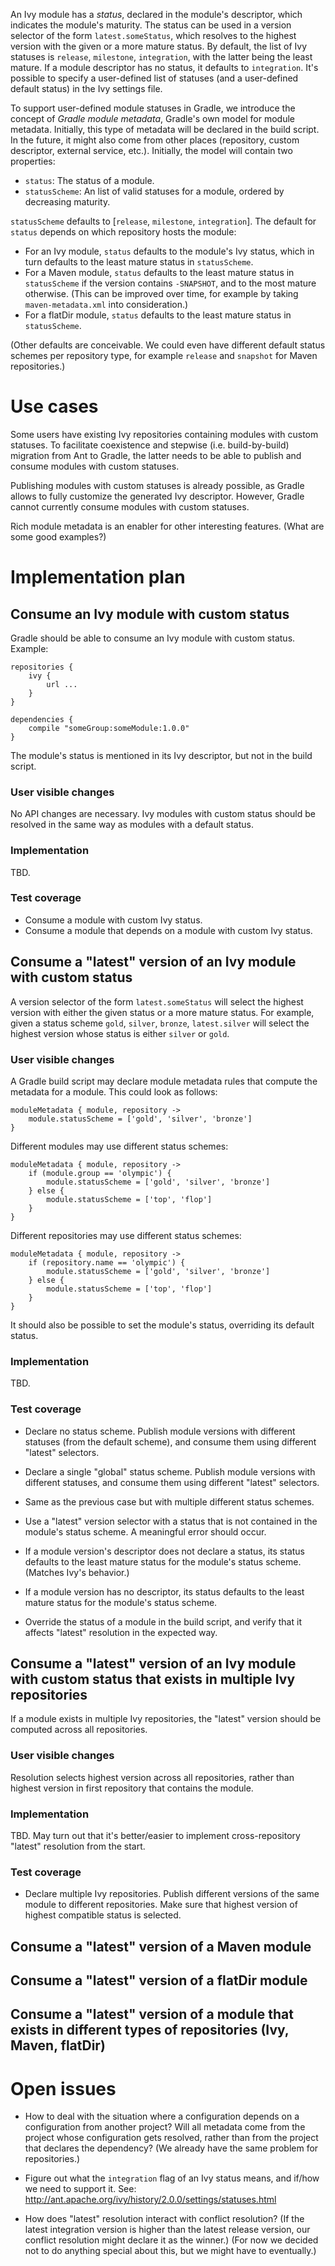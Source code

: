 An Ivy module has a *status*, declared in the module's descriptor, which indicates the module's maturity. The status can be used
in a version selector of the form `latest.someStatus`, which resolves to the highest version with the given or a more mature status.
By default, the list of Ivy statuses is `release`, `milestone`, `integration`, with the latter being the least mature. If a module descriptor
has no status, it defaults to `integration`. It's possible to specify a user-defined list of statuses (and a user-defined default status)
in the Ivy settings file.

To support user-defined module statuses in Gradle, we introduce the concept of *Gradle module metadata*, Gradle's own model
for module metadata. Initially, this type of metadata will be declared in the build script. In the future, it might also come from other places
(repository, custom descriptor, external service, etc.). Initially, the model will contain two properties:

* `status`: The status of a module.
* `statusScheme`: An list of valid statuses for a module, ordered by decreasing maturity.

`statusScheme` defaults to [`release`, `milestone`, `integration`]. The default for `status` depends on which repository hosts the module:

* For an Ivy module, `status` defaults to the module's Ivy status, which in turn defaults to the least mature status in `statusScheme`.
* For a Maven module, `status` defaults to the least mature status in `statusScheme` if the version contains `-SNAPSHOT`, and to the most mature otherwise.
  (This can be improved over time, for example by taking `maven-metadata.xml` into consideration.)
* For a flatDir module, `status` defaults to the least mature status in `statusScheme`.

(Other defaults are conceivable. We could even have different default status schemes per repository type, for example `release` and `snapshot` for Maven repositories.)

# Use cases

Some users have existing Ivy repositories containing modules with custom statuses. To facilitate coexistence and stepwise
(i.e. build-by-build) migration from Ant to Gradle, the latter needs to be able to publish and consume modules with custom statuses.

Publishing modules with custom statuses is already possible, as Gradle allows to fully customize the generated Ivy descriptor.
However, Gradle cannot currently consume modules with custom statuses.

Rich module metadata is an enabler for other interesting features. (What are some good examples?)

# Implementation plan

## Consume an Ivy module with custom status

Gradle should be able to consume an Ivy module with custom status. Example:

    repositories {
        ivy {
            url ...
        }
    }

    dependencies {
        compile "someGroup:someModule:1.0.0"
    }

The module's status is mentioned in its Ivy descriptor, but not in the build script.

### User visible changes

No API changes are necessary. Ivy modules with custom status should be resolved in the same way as modules with a default status.

### Implementation

TBD.

### Test coverage

* Consume a module with custom Ivy status.
* Consume a module that depends on a module with custom Ivy status.

## Consume a "latest" version of an Ivy module with custom status

A version selector of the form `latest.someStatus` will select the highest version with either the given status or a
more mature status. For example, given a status scheme `gold`, `silver`, `bronze`, `latest.silver` will select the
highest version whose status is either `silver` or `gold`.

### User visible changes

A Gradle build script may declare module metadata rules that compute the metadata for a module. This could look as follows:

    moduleMetadata { module, repository ->
        module.statusScheme = ['gold', 'silver', 'bronze']
    }

Different modules may use different status schemes:

    moduleMetadata { module, repository ->
        if (module.group == 'olympic') {
            module.statusScheme = ['gold', 'silver', 'bronze']
        } else {
            module.statusScheme = ['top', 'flop']
        }
    }

Different repositories may use different status schemes:

    moduleMetadata { module, repository ->
        if (repository.name == 'olympic') {
            module.statusScheme = ['gold', 'silver', 'bronze']
        } else {
            module.statusScheme = ['top', 'flop']
        }
    }

It should also be possible to set the module's status, overriding its default status.

### Implementation

TBD.

### Test coverage

* Declare no status scheme. Publish module versions with different statuses (from the default scheme), and consume them using different "latest" selectors.

* Declare a single "global" status scheme. Publish module versions with different statuses, and consume them using different "latest" selectors.

* Same as the previous case but with multiple different status schemes.

* Use a "latest" version selector with a status that is not contained in the module's status scheme. A meaningful error should occur.

* If a module version's descriptor does not declare a status, its status defaults to the least mature status for the module's status scheme. (Matches Ivy's behavior.)

* If a module version has no descriptor, its status defaults to the least mature status for the module's status scheme.

* Override the status of a module in the build script, and verify that it affects "latest" resolution in the expected way.

## Consume a "latest" version of an Ivy module with custom status that exists in multiple Ivy repositories

If a module exists in multiple Ivy repositories, the "latest" version should be computed across all repositories.

### User visible changes

Resolution selects highest version across all repositories, rather than highest version in first repository that contains the module.

### Implementation

TBD. May turn out that it's better/easier to implement cross-repository "latest" resolution from the start.

### Test coverage

* Declare multiple Ivy repositories. Publish different versions of the same module to different repositories. Make sure that highest version of highest compatible status is selected.

## Consume a "latest" version of a Maven module

## Consume a "latest" version of a flatDir module

## Consume a "latest" version of a module that exists in different types of repositories (Ivy, Maven, flatDir)

# Open issues

* How to deal with the situation where a configuration depends on a configuration from another project? Will all metadata come from the
  project whose configuration gets resolved, rather than from the project that declares the dependency? (We already have the same problem
  for repositories.)

* Figure out what the `integration` flag of an Ivy status means, and if/how we need to support it. See: http://ant.apache.org/ivy/history/2.0.0/settings/statuses.html

* How does "latest" resolution interact with conflict resolution? (If the latest integration version is higher than the latest release version, our conflict resolution might declare it as the winner.)
  (For now we decided not to do anything special about this, but we might have to eventually.)
